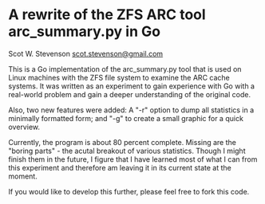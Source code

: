 # A rewrite of the ZFS ARC tool arc_summary.py in Go

Scot W. Stevenson <scot.stevenson@gmail.com>

This is a Go implementation of the arc_summary.py tool that is used on Linux
machines with the ZFS file system to examine the ARC cache systems. It was
written as an experiment to gain experience with Go with a real-world problem
and gain a deeper understanding of the original code. 

Also, two new features were added: A "-r" option to dump all statistics in a
minimally formatted form; and "-g" to create a small graphic for a quick
overview.

Currently, the program is about 80 percent complete. Missing are the "boring
parts" - the acutal breakout of various statistics. Though I might finish them
in the future, I figure that I have learned most of what I can from this
experiment and therefore am leaving it in its current state at the moment. 

If you would like to develop this further, please feel free to fork this code. 
